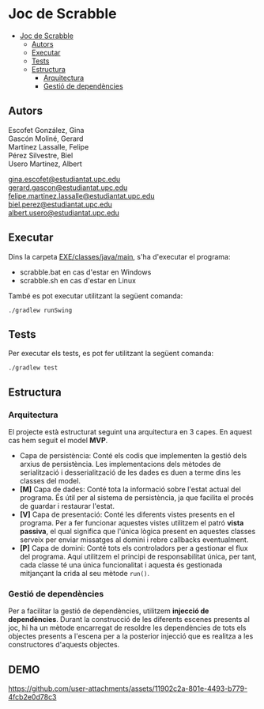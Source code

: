 # Joc de Scrabble

<!-- TOC -->
* [Joc de Scrabble](#joc-de-scrabble)
  * [Autors](#autors)
  * [Executar](#executar)
  * [Tests](#tests)
  * [Estructura](#estructura)
    * [Arquitectura](#arquitectura)
    * [Gestió de dependències](#gestió-de-dependències)
<!-- TOC -->

## Autors

Escofet González, Gina\
Gascón Moliné, Gerard\
Martínez Lassalle, Felipe\
Pérez Silvestre, Biel\
Usero Martinez, Albert

[gina.escofet@estudiantat.upc.edu](mailto:gina.escofet@estudiantat.upc.edu)\
[gerard.gascon@estudiantat.upc.edu](mailto:gerard.gascon@estudiantat.upc.edu)\
[felipe.martinez.lassalle@estudiantat.upc.edu](mailto:felipe.martinez.lassalle@estudiantat.upc.edu)\
[biel.perez@estudiantat.upc.edu](mailto:biel.perez@estudiantat.upc.edu)\
[albert.usero@estudiantat.upc.edu](mailto:albert.usero@estudiantat.upc.edu)

## Executar

Dins la carpeta [EXE/classes/java/main](EXE/classes/java/main), s'ha d'executar el programa:

- scrabble.bat en cas d'estar en Windows
- scrabble.sh en cas d'estar en Linux

També es pot executar utilitzant la següent comanda:

```shell
./gradlew runSwing
```

## Tests

Per executar els tests, es pot fer utilitzant la següent comanda:

```shell
./gradlew test
```

## Estructura

### Arquitectura

El projecte està estructurat seguint una arquitectura en 3 capes. En aquest cas hem seguit el model **MVP**. 

- Capa de persistència: Conté els codis que implementen la gestió dels arxius de persistència. Les implementacions dels
  mètodes de serialització i desserialització de les dades es duen a terme dins les classes del model.
- **[M]** Capa de dades: Conté tota la informació sobre l'estat actual del programa. És útil per al sistema de
  persistència, ja que facilita el procés de guardar i restaurar l'estat.
- **[V]** Capa de presentació: Conté les diferents vistes presents en el programa. Per a fer funcionar aquestes vistes
  utilitzem el patró **vista passiva**, el qual significa que l'única lògica present en aquestes classes serveix per
  enviar missatges al domini i rebre callbacks eventualment.
- **[P]** Capa de domini: Conté tots els controladors per a gestionar el flux del programa. Aquí utilitzem el principi
  de responsabilitat única, per tant, cada classe té una única funcionalitat i aquesta és gestionada mitjançant la crida
  al seu mètode `run()`.

### Gestió de dependències

Per a facilitar la gestió de dependències, utilitzem **injecció de dependències**. Durant la construcció de les
diferents escenes presents al joc, hi ha un mètode encarregat de resoldre les dependències de tots els objectes
presents a l'escena per a la posterior injecció que es realitza a les constructores d'aquests objectes.

## DEMO

https://github.com/user-attachments/assets/11902c2a-801e-4493-b779-4fcb2e0d78c3
